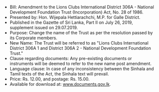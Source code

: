 - Bill: Amendment to the Lions Clubs International District 306A - National Development Foundation Trust (Incorporation) Act, No. 28 of 1986.
- Presented by: Hon. Wijepala Hettiarachchi, M.P. for Galle District.
- Published in the Gazette of Sri Lanka, Part II on July 26, 2019, supplement issued on 29.07.2019.
- Purpose: Change the name of the Trust as per the resolution passed by its Corporate members.
- New Name: The Trust will be referred to as "Lions Clubs International District 306A 1 and District 306A 2 - National Development Foundation Trust."
- Clause regarding documents: Any pre-existing documents or instruments will be deemed to refer to the new name post amendment.
- Language clause: In case of any inconsistency between the Sinhala and Tamil texts of the Act, the Sinhala text will prevail.
- Price: Rs. 12.00, and postage: Rs. 15.00.
- Available for download at: www.documents.gov.lk.